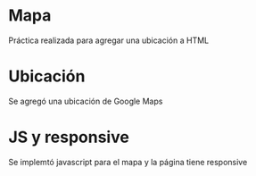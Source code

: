 # Mapa
Práctica realizada para agregar una ubicación a HTML
# Ubicación
Se agregó una ubicación de Google Maps
# JS y responsive
Se implemtó javascript para el mapa y la página tiene responsive
